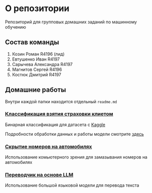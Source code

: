 # О репозитории

Репозиторий для групповых домашних заданий по машинному обучению

## Состав команды

1. Козин Роман R4196 (лид)
2. Евтушенко Иван R4197
3. Сарычева Александра R4197
4. Магнитов Сергей R4196
5. Костюк Дмитрий R4197

## Домашние работы

Внутри каждой папки находится отдельный ```readme.md```

### [Классификация взятия страховки клиетом](https://github.com/EHAT32/ml_team_homeworks/tree/main/classification)

Бинарная классификация для датасета с [Kaggle](https://www.kaggle.com/datasets/annantkumarsingh/health-insurance-cross-sell-prediction-data/discussion/516324)

Подробности обработки данных и работы модели смотрите [здесь](https://github.com/EHAT32/ml_team_homeworks/tree/main/classification)

### [Скрытие номеров на автомобилях](https://github.com/EHAT32/ml_team_homeworks/tree/main/license-plate-removal)

Использование комьютерного зрения для замазывания номеров на автомобилях

### [Переводчик на основе LLM](https://github.com/EHAT32/ml_team_homeworks/tree/main/translator)

Использование большой языковой модели для перевода текста